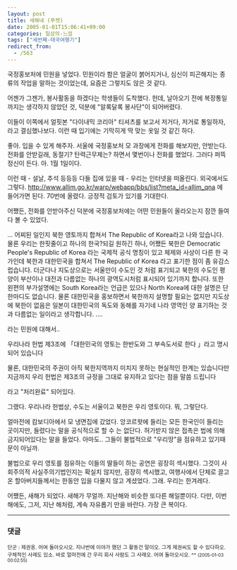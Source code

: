 ```yaml
---
layout: post
title: 새해네 (푸켓)
date: 2005-01-01T15:06:41+09:00
categories: 일상의-느낌
tags: ["세번째-태국여행기"]
redirect_from:
  - /563
---
```


국정홍보처에 민원을 넣었다. 민원이라 함은 얼굴이 붉어지거나, 심신이 피곤해지는 종류의 작업을 말하는 것이었는데, 요즘은 그렇지도 않은 것 같다.

어젠가 그젠가, 봉사활동을 하겠다는 학생들이 도착했다. 헌데, 날아오기 전에 복장통일까지는 생각하지 않았던 것, 덕분에 "알록달록 봉사단"이 되어버렸다.

이들이 이쪽에서 얼핏본 "다이내믹 코리아" 티셔츠를 보고서 저거다, 저거로 통일하자, 라고 결심했나보다. 이런 때 입기에는 기막히게 딱 맞는 옷일 것 같긴 하다.

좋아. 입을 수 있게 해주자. 서울에 국정홍보처 모 과장에게 전화를 해보지만, 안받는다. 전화를 안받길래, 동절기? 탄력근무제는? 하면서 몇번이나 전화를 했었다. 그러다 퍼뜩 정신이 든다. 아. 1월 1일이다.

이런 때 - 설날, 추석 등등등 다들 집에 있을 때 - 우리는 인터넷을 떠올린다. 외국에서도 그렇다. <a href="http://www.allim.go.kr/warp/webapp/bbs/list?meta_id=allim_qna" target="bb">http://www.allim.go.kr/warp/webapp/bbs/list?meta_id=allim_qna</a> 에 들어가면 된다. 70번에 올렸다. 긍정적 검토가 있기를 기대한다.

어쨌든, 전화를 안받아주신 덕분에 국정홍보처에는 어떤 민원들이 올라오는지 잠깐 들여다 볼 수 있었다.

> 

... 어찌된 일인지 북한 영토까지 합쳐서 The Republic of Korea라고 나와 있습니다. 물론 우리는 한핏줄이고 하나의 한국?되길 원하긴 하나, 어쨌든 북한은 Democratic People's Republic of Korea 라는 국제적 공식 명칭이 있고 체제와 사상이 다른 한 국가인데 북한과 대한민국을 합쳐서 The Republic of Korea 라고 표기한 점이 좀 유감스럽습니다. 더군다나 지도상으로는 서울만이 수도인 것 처럼 표기되고 북한의 수도인 평양이 부산이나 대전과 다름없는 하나의 광역도시처럼 표시되어 있기까지 합니다. 또한 왼편의 부가설명에는 South Korea라는 언급은 있으나 North Korea에 대한 설명은 단 한마디도 없습니다. 물론 대한민국을 홍보하면서 북한까지 설명할 필요는 없지만 지도상에 북한이 없음은 일본이 대한민국의 독도와 동해를 자기네 나라 영역인 양 표기하는 것과 다름없는 일이라고 생각합니다. ....

라는 민원에 대해서..

> 

우리나라 헌법 제3조에 「대한민국의 영토는 한반도와 그 부속도서로 한다 」라고 명시되어 있습니다

물론, 대한민국의 주권이 아직 북한지역까지 미치지 못하는 현실적인 한계는 있습니다만 지금까지 우리 헌법은 제3조의 규정을 그대로 유지하고 있다는 점을 말씀 드립니다

라고 "처리완료" 되어있다.

그랬다. 우리나라 헌법상, 수도는 서울이고 북한은 우리 영토이다. 뭐, 그렇단다.

얼마전에 캄보디아에서 모 냉면집에 갔었다. 앙코르왓에 들리는 모든 한국인이 들리는 곳이지만, 들렸다는 말을 공식적으로 할 수 는 없단다. 허가받지 않은 접촉은 법에 의해 금지되어있다는 말을 들었다. 아마도.. 그들이 불법적으로 "우리땅"을 점유하고 있기때문이 아닐까.

불법으로 우리 영토를 점유하는 이들의 딸들이 하는 공연은 굉장히 섹시했다. 그것이 사회주의적 사실주의기법인지는 확실치 않지만, 굉장히 섹시했고, 여행사에서 단체로 끌고온 할아버지들께서는 한동안 입을 다물지 않고 계셨었다. 그래. 우리는 한겨레다.

어쨌든, 새해가 되었다. 새해가 무얼까. 지난해와 비슷한 또다른 해일뿐이다. 다만, 이번 해에도, 그저, 지난 해처럼, 계속 자유롭기 만을 바란다. 가장 큰 복이다.

* * *

### 댓글



<!--- cmt:964 --->
<!--- mail: --->
<!--- parent:0 --->

<small>단군 : 제권옹. 어여 돌아오시오. 지나번에 이야가 했던 그 활동건 말이오. 그게 제권씨도 할 수 있다하오. 구체적인 사례도 있소. 바로 얼마전에 간 우리 회사 사람도 그 사례오. 어여 돌아오시오. ^^ <small>(2005-01-03 00:02:55)</small></small>

